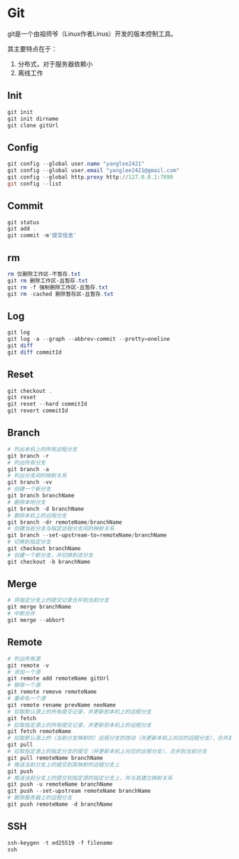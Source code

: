 # Git

git是一个由祖师爷（Linux作者Linus）开发的版本控制工具。

其主要特点在于：

1. 分布式，对于服务器依赖小
2. 离线工作

## Init

```powershell
git init
git init dirname
git clone gitUrl
```

## Config

```powershell
git config --global user.name "yanglee2421"
git config --global user.email "yanglee2421@gmail.com"
git config --global http.proxy http://127.0.0.1:7890
git config --list
```

## Commit

```powershell
git status
git add .
git commit -m'提交信息'
```

## rm

```powershell
rm 仅删除工作区-不暂存.txt
git rm 删除工作区-且暂存.txt
git rm -f 强制删除工作区-且暂存.txt
git rm -cached 删除暂存区-且暂存.txt
```

## Log

```powershell
git log
git log -a --graph --abbrev-commit --pretty=oneline
git diff
git diff commitId
```

## Reset

```powershell
git checkout .
git reset
git reset --hard commitId
git revert commitId
```

## Branch

```powershell
# 列出本机上的所有远程分支
git branch -r
# 列出所有分支
git branch -a
# 列出分支间的映射关系
git branch -vv
# 创建一个新分支
git branch branchName
# 删除本地分支
git branch -d branchName
# 删除本机上的远程分支
git branch -dr remoteName/branchName
# 创建当前分支与指定远程分支间的映射关系
git branch --set-upstream-to=remoteName/branchName
# 切换到指定分支
git checkout branchName
# 创建一个新分支，并切换到该分支
git checkout -b branchName
```

## Merge

```powershell
# 将指定分支上的提交记录合并到当前分支
git merge branchName
# 中断合并
git merge --abbort
```

## Remote

```powershell
# 列出所有源
git remote -v
# 添加一个源
git remote add remoteName gitUrl
# 移除一个源
git remote remove remoteName
# 重命名一个源
git remote rename prevName neoName
# 拉取默认源上的所有提交记录，并更新到本机上的远程分支
git fetch
# 拉取指定源上的所有提交记录，并更新到本机上的远程分支
git fetch remoteName
# 拉取默认源上的（当前分支映射的）远程分支的改动（并更新本机上对应的远程分支），合并到当前本地分支上
git pull
# 拉取指定源上的指定分支的提交（并更新本机上对应的远程分支），合并到当前分支
git pull remoteName branchName
# 推送当前分支上的提交到其映射的远程分支上
git push
# 推送当前分支上的提交到指定源的指定分支上，并与其建立映射关系
git push -u remoteName branchName
git push --set-upstream remoteName branchName
# 删除服务器上的远程分支
git push remoteName -d branchName
```

## SSH

```powershell
ssh-keygen -t ed25519 -f filename
ssh
```
